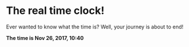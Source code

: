 # The real time clock!

Ever wanted to know what the time is? Well, your journey is about to end!

**The time is Nov 26, 2017, 10:40**